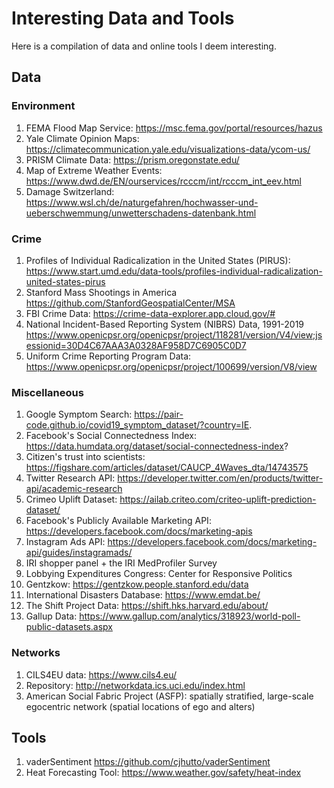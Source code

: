 # Interesting Data and Tools

Here is a compilation of data and online tools I deem interesting. 

## Data 

### Environment
1. FEMA Flood Map Service: https://msc.fema.gov/portal/resources/hazus
2. Yale Climate Opinion Maps: https://climatecommunication.yale.edu/visualizations-data/ycom-us/
3. PRISM Climate Data: https://prism.oregonstate.edu/
4. Map of Extreme Weather Events: https://www.dwd.de/EN/ourservices/rcccm/int/rcccm_int_eev.html 
5. Damage Switzerland: https://www.wsl.ch/de/naturgefahren/hochwasser-und-ueberschwemmung/unwetterschadens-datenbank.html

### Crime 
1. Profiles of Individual Radicalization in the United States (PIRUS): https://www.start.umd.edu/data-tools/profiles-individual-radicalization-united-states-pirus 
2. Stanford Mass Shootings in America https://github.com/StanfordGeospatialCenter/MSA 
3. FBI Crime Data: https://crime-data-explorer.app.cloud.gov/# 
4. National Incident-Based Reporting System (NIBRS) Data, 1991-2019 https://www.openicpsr.org/openicpsr/project/118281/version/V4/view;jsessionid=30D4C67AAA3A0328AF958D7C6905C0D7
5. Uniform Crime Reporting Program Data: https://www.openicpsr.org/openicpsr/project/100699/version/V8/view

### Miscellaneous 
1. Google Symptom Search: https://pair-code.github.io/covid19_symptom_dataset/?country=IE. 
2. Facebook's Social Connectedness Index: https://data.humdata.org/dataset/social-connectedness-index? 
3. Citizen's trust into scientists: https://figshare.com/articles/dataset/CAUCP_4Waves_dta/14743575 
4. Twitter Research API: https://developer.twitter.com/en/products/twitter-api/academic-research 
5. Crimeo Uplift Dataset: https://ailab.criteo.com/criteo-uplift-prediction-dataset/
6. Facebook's Publicly Available Marketing API: https://developers.facebook.com/docs/marketing-apis
7. Instagram Ads API: https://developers.facebook.com/docs/marketing-api/guides/instagramads/ 
8.  IRI shopper panel + the IRI MedProfiler Survey
9.  Lobbying Expenditures Congress: Center for Responsive Politics
10. Gentzkow: https://gentzkow.people.stanford.edu/data 
11. International Disasters Database: https://www.emdat.be/ 
12. The Shift Project Data: https://shift.hks.harvard.edu/about/ 
13. Gallup Data: https://www.gallup.com/analytics/318923/world-poll-public-datasets.aspx

### Networks 

1. CILS4EU data: https://www.cils4.eu/ 
2. Repository: http://networkdata.ics.uci.edu/index.html
3. American Social Fabric Project (ASFP): spatially stratified, large-scale egocentric network (spatial locations of ego and alters)

## Tools 

1. vaderSentiment https://github.com/cjhutto/vaderSentiment  
2. Heat Forecasting Tool: https://www.weather.gov/safety/heat-index
